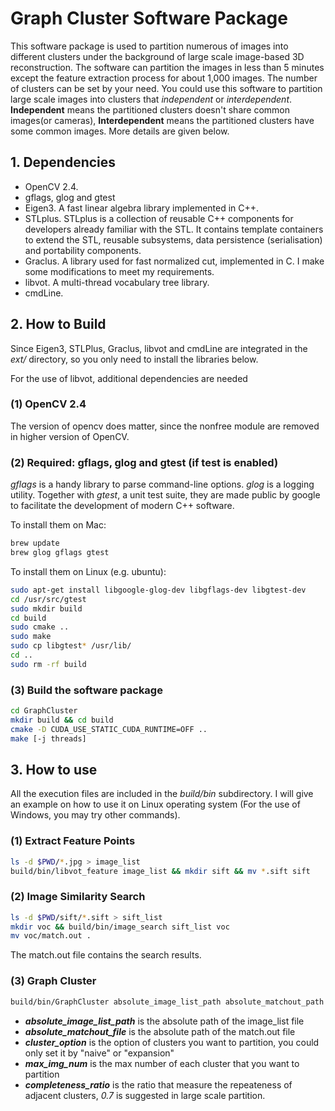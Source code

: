 # Graph Cluster Software Package

This software package is used to partition numerous of images into different clusters under the background of large scale image-based 3D reconstruction. The software can partition the images in less than 5 minutes except the feature extraction process for about 1,000 images. The number of clusters can be set by your need. You could use this software to partition large scale images into clusters that *independent* or *interdependent*. **Independent** means the partitioned clusters doesn't share common images(or cameras), **Interdependent** means the partitioned clusters have some common images. More details are given below.

## 1. Dependencies
- OpenCV 2.4.
- gflags, glog and gtest
- Eigen3. A fast linear algebra library implemented in C++.
- STLplus. STLplus is a collection of reusable C++ components for developers already familiar with the STL. It contains template containers to extend the STL, reusable subsystems, data persistence (serialisation) and portability components.
- Graclus. A library used for fast normalized cut, implemented in C. I make some modifications to meet my requirements. 
- libvot. A multi-thread vocabulary tree library.
- cmdLine.

## 2. How to Build
Since Eigen3, STLPlus, Graclus, libvot and cmdLine are integrated in the *ext/* directory, so you only need to install the libraries below.

For the use of libvot, additional dependencies are needed
### (1) OpenCV 2.4
The version of opencv does matter, since the nonfree module are removed in higher version of OpenCV.

### (2) Required: gflags, glog and gtest (if test is enabled)
*gflags* is a handy library to parse command-line options. *glog* is a logging utility. Together with *gtest*, a unit test suite, they are made public by google to facilitate the development of modern C++ software.  

To install them on Mac:
```bash
brew update
brew glog gflags gtest
```

To install them on Linux (e.g. ubuntu):

```bash
sudo apt-get install libgoogle-glog-dev libgflags-dev libgtest-dev
cd /usr/src/gtest
sudo mkdir build
cd build
sudo cmake ..
sudo make
sudo cp libgtest* /usr/lib/
cd ..
sudo rm -rf build
```

### (3) Build the software package
```bash
cd GraphCluster
mkdir build && cd build
cmake -D CUDA_USE_STATIC_CUDA_RUNTIME=OFF ..
make [-j threads]
```

## 3. How to use
All the execution files are included in the *build/bin* subdirectory. I will give an example on how to use it on Linux operating system (For the use of Windows, you may try other commands).
### (1) Extract Feature Points
```bash
ls -d $PWD/*.jpg > image_list
build/bin/libvot_feature image_list && mkdir sift && mv *.sift sift
```

### (2) Image Similarity Search
```bash
ls -d $PWD/sift/*.sift > sift_list
mkdir voc && build/bin/image_search sift_list voc
mv voc/match.out .
```
The match.out file contains the search results.

### (3) Graph Cluster
```bash
build/bin/GraphCluster absolute_image_list_path absolute_matchout_path cluster_option max_img_num completeness_ratio
```
- ***absolute_image_list_path*** is the absolute path of the image_list file
- ***absolute_matchout_file*** is the absolute path of the match.out file
- ***cluster_option*** is the option of clusters you want to partition, you could only set it by "naive" or "expansion"
- ***max_img_num*** is the max number of each cluster that you want to partition 
- ***completeness_ratio*** is the ratio that measure the repeateness of adjacent clusters, *0.7* is suggested in large scale partition.
